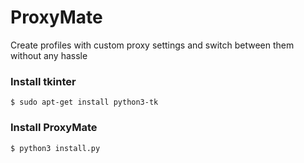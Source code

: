# ProxyMate
Create profiles with custom proxy settings and switch between them without any hassle

### Install tkinter  

    $ sudo apt-get install python3-tk

### Install ProxyMate  

    $ python3 install.py
